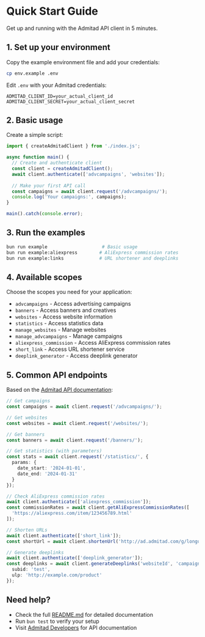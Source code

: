 # Quick Start Guide

Get up and running with the Admitad API client in 5 minutes.

## 1. Set up your environment

Copy the example environment file and add your credentials:

```bash
cp env.example .env
```

Edit `.env` with your Admitad credentials:

```env
ADMITAD_CLIENT_ID=your_actual_client_id
ADMITAD_CLIENT_SECRET=your_actual_client_secret
```

## 2. Basic usage

Create a simple script:

```typescript
import { createAdmitadClient } from './index.js';

async function main() {
  // Create and authenticate client
  const client = createAdmitadClient();
  await client.authenticate(['advcampaigns', 'websites']);
  
  // Make your first API call
  const campaigns = await client.request('/advcampaigns/');
  console.log('Your campaigns:', campaigns);
}

main().catch(console.error);
```

## 3. Run the examples

```bash
bun run example                    # Basic usage
bun run example:aliexpress        # AliExpress commission rates
bun run example:links             # URL shortener and deeplinks
```

## 4. Available scopes

Choose the scopes you need for your application:

- `advcampaigns` - Access advertising campaigns
- `banners` - Access banners and creatives  
- `websites` - Access website information
- `statistics` - Access statistics data
- `manage_websites` - Manage websites
- `manage_advcampaigns` - Manage campaigns
- `aliexpress_commission` - Access AliExpress commission rates
- `short_link` - Access URL shortener service
- `deeplink_generator` - Access deeplink generator

## 5. Common API endpoints

Based on the [Admitad API documentation](https://developers.admitad.com/knowledge-base/article/client-authorization_2):

```typescript
// Get campaigns
const campaigns = await client.request('/advcampaigns/');

// Get websites  
const websites = await client.request('/websites/');

// Get banners
const banners = await client.request('/banners/');

// Get statistics (with parameters)
const stats = await client.request('/statistics/', {
  params: {
    date_start: '2024-01-01',
    date_end: '2024-01-31'
  }
});

// Check AliExpress commission rates
await client.authenticate(['aliexpress_commission']);
const commissionRates = await client.getAliExpressCommissionRates([
  'https://aliexpress.com/item/123456789.html'
]);

// Shorten URLs
await client.authenticate(['short_link']);
const shortUrl = await client.shortenUrl('http://ad.admitad.com/g/longurl/');

// Generate deeplinks
await client.authenticate(['deeplink_generator']);
const deeplinks = await client.generateDeeplinks('websiteId', 'campaignId', {
  subid: 'test',
  ulp: 'http://example.com/product'
});
```

## Need help?

- Check the full [README.md](./README.md) for detailed documentation
- Run `bun test` to verify your setup
- Visit [Admitad Developers](https://developers.admitad.com/) for API documentation 